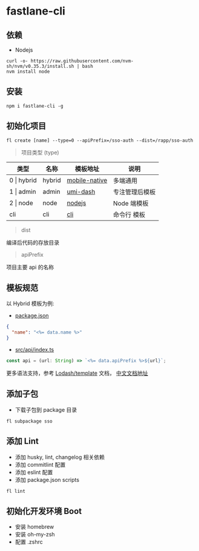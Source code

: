# fastlane-cli

## 依赖

- Nodejs

```
curl -o- https://raw.githubusercontent.com/nvm-sh/nvm/v0.35.3/install.sh | bash
nvm install node
```

## 安装

```
npm i fastlane-cli -g
```

## 初始化项目

```
fl create [name] --type=0 --apiPrefix=/sso-auth --dist=/rapp/sso-auth
```

> 项目类型 (type)

| 类型        | 名称   | 模板地址                                                                               | 说明           |
| ----------- | ------ | -------------------------------------------------------------------------------------- | -------------- |
| 0 \| hybrid | hybrid | [mobile-native](https://git.doctorwork.com/qiexr/public-group/templates/mobile-native) | 多端通用       |
| 1 \| admin  | admin  | [umi-dash](https://git.doctorwork.com/qiexr/public-group/templates/umi-dash)           | 专注管理后模板 |
| 2 \| node   | node   | [nodejs](https://git.doctorwork.com/qiexr/public-group/templates/nodejs)               | Node 端模板    |
| cli         | cli    | [cli](https://git.doctorwork.com/qiexr/public-group/templates/cli)                     | 命令行 模板    |

> dist

编译后代码的存放目录

> apiPrefix

项目主要 api 的名称

## 模板规范

以 Hybrid 模板为例:

- [package.json](https://git.doctorwork.com/qiexr/public-group/templates/mobile-native/-/blob/master/package.json#L2)

```json
{
  "name": "<%= data.name %>"
}
```

- [src/api/index.ts](https://git.doctorwork.com/qiexr/public-group/templates/mobile-native/-/blob/master/src/api/index.ts#L5)

```js
const api = (url: String) => `<%= data.apiPrefix %>${url}`;
```

更多语法支持，参考 [Lodash/template](https://lodash.com/docs/4.17.15#template) 文档， [中文文档地址](https://www.lodashjs.com/docs/latest#_templatestring-options)

## 添加子包

- 下载子包到 package 目录

```
fl subpackage sso
```

## 添加 Lint

- 添加 husky, lint, changelog 相关依赖
- 添加 commitlint 配置
- 添加 eslint 配置
- 添加 package.json scripts

```
fl lint
```

## 初始化开发环境 Boot

- 安装 homebrew
- 安装 oh-my-zsh
- 配置 .zshrc

